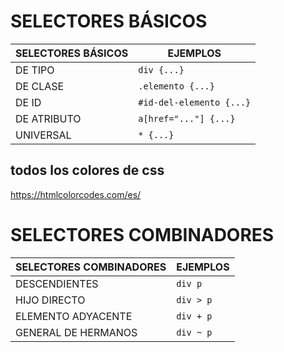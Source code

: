 # SELECTORES BÁSICOS

| SELECTORES BÁSICOS | EJEMPLOS                 |
| ------------------ | ------------------------ |
| DE TIPO            | `div {...}`              |
| DE CLASE           | `.elemento {...}`        |
| DE ID              | `#id-del-elemento {...}` |
| DE ATRIBUTO        | `a[href="..."] {...}`    |
| UNIVERSAL          | `* {...}`                |

## todos los colores de css

https://htmlcolorcodes.com/es/

# SELECTORES COMBINADORES

| SELECTORES COMBINADORES | EJEMPLOS  |
| ----------------------- | --------- |
| DESCENDIENTES           | `div p`   |
| HIJO DIRECTO            | `div > p` |
| ELEMENTO ADYACENTE      | `div + p` |
| GENERAL DE HERMANOS     | `div ~ p` |
